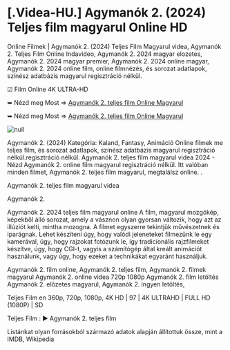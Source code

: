 # [.Videa-HU.] Agymanók 2. (2024) Teljes film magyarul Online HD

Online Filmek | Agymanók 2. (2024) Teljes Film Magyarul videa, Agymanók 2. Teljes Film Online Indavideo, Agymanók 2. 2024 magyar elozetes, Agymanók 2. 2024 magyar premier, Agymanók 2. 2024 online magyar, Agymanók 2. 2024 online film, online filmnézés, és sorozat adatlapok, színész adatbázis magyarul regisztráció nélkül.

☑ Film Online 4K ULTRA-HD

➥ Nézd meg Most => [Agymanók 2. teljes film Online Magyarul](https://filmhd.cloud/movie/1022789/inside-out-2-gityub)

➥ Nézd meg Most => [Agymanók 2. teljes film Online Magyarul](https://filmhd.cloud/movie/1022789/inside-out-2-gityub)

<a href="https://filmhd.cloud/movie/1022789/inside-out-2-gityub" rel="nofollow" data-target="animated-image.originalLink"><img src="https://camo.githubusercontent.com/abb2148613ed2c31b6fd5c164e6a142c9074d86e9468c674b26300adbf87c7f7/68747470733a2f2f7374617469632e7769787374617469632e636f6d2f6d656469612f3835356132355f30343362356162656234616534643335616330303331393865376665353665647e6d76322e676966" alt="null" data-canonical-src="https://static.wixstatic.com/media/855a25_043b5abeb4ae4d35ac003198e7fe56ed~mv2.gif" style="max-width: 100%; display: inline-block;" data-target="animated-image.originalImage"></a>


Agymanók 2. (2024) Kategória: Kaland, Fantasy, Animáció Online filmek me teljes film, és sorozat adatlapok, színész adatbázis magyarul regisztráció nélkül.regisztráció nélkül. Agymanók 2. teljes film magyarul videa 2024 - Nézd Agymanók 2. online film magyarul regisztráció nélkül. Itt valóban minden filmet, Agymanók 2. teljes film magyarul, megtalálsz online. .

Agymanók 2. teljes film magyarul videa

Agymanók 2.

Agymanók 2. 2024 teljes film magyarul online A film, magyarul mozgókép, képekből álló sorozat, amely a vásznon olyan gyorsan változik, hogy azt az illúziót kelti, mintha mozogna. A filmet egyszerre tekintjük művészetnek és iparágnak. Lehet készíteni úgy, hogy valódi jeleneteket filmezünk le egy kamerával, úgy, hogy rajzokat fotózunk le, így tradicionális rajzfilmeket készítve, úgy, hogy CGI-t, vagyis a számítógép által kreált animációt használunk, vagy úgy, hogy ezeket a technikákat egyaránt használjuk.

Agymanók 2. film online, Agymanók 2. teljes film, Agymanók 2. filmek magyarul Agymanók 2. online videa 720p 1080p Agymanók 2. film letöltés Agymanók 2. előzetes magyarul, Agymanók 2. ingyen letöltés,

Teljes Film en 360p, 720p, 1080p, 4K HD | 97 | 4K ULTRAHD | FULL HD (1080P) | SD

Teljes Film : ► Agymanók 2. teljes film

Listánkat olyan forrásokból származó adatok alapján állítottuk össze, mint a IMDB, Wikipedia

